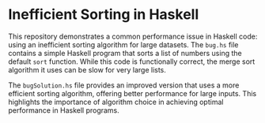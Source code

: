 # Inefficient Sorting in Haskell

This repository demonstrates a common performance issue in Haskell code: using an inefficient sorting algorithm for large datasets.  The `bug.hs` file contains a simple Haskell program that sorts a list of numbers using the default `sort` function.  While this code is functionally correct, the merge sort algorithm it uses can be slow for very large lists.

The `bugSolution.hs` file provides an improved version that uses a more efficient sorting algorithm, offering better performance for large inputs.  This highlights the importance of algorithm choice in achieving optimal performance in Haskell programs.